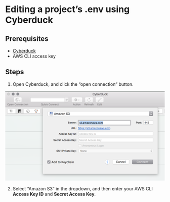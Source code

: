 # Editing a project’s .env using Cyberduck

## Prerequisites

* [Cyberduck](https://cyberduck.io/)
* AWS CLI access key

## Steps

1. Open Cyberduck, and click the “open connection” button.

![](../../.gitbook/assets/screen-shot-2019-03-25-at-11.52.37-am.png)

2. Select “Amazon S3” in the dropdown, and then enter your AWS CLI **Access Key ID** and **Secret Access Key**.



